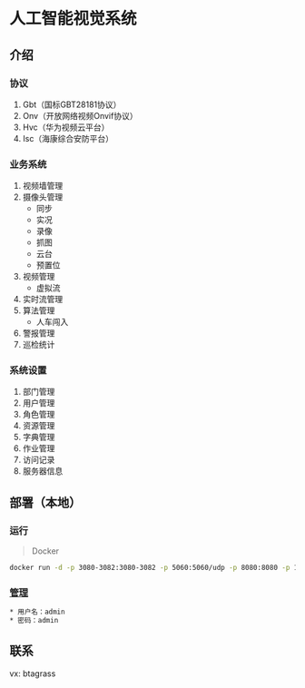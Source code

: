 # 人工智能视觉系统
## 介绍
### 协议
1. Gbt（国标GBT28181协议）
2. Onv（开放网络视频Onvif协议）
3. Hvc（华为视频云平台）
4. Isc（海康综合安防平台）
### 业务系统
1. 视频墙管理
2. 摄像头管理
    * 同步
    * 实况
    * 录像
    * 抓图
    * 云台
    * 预置位
3. 视频管理
    * 虚拟流
4. 实时流管理
5. 算法管理
    * 人车闯入
6. 警报管理
7. 巡检统计
### 系统设置
1. 部门管理
2. 用户管理
3. 角色管理
4. 资源管理
5. 字典管理
6. 作业管理
7. 访问记录
8. 服务器信息
## 部署（本地）
### 运行
> Docker
```bash
docker run -d -p 3080-3082:3080-3082 -p 5060:5060/udp -p 8080:8080 -p 1935:1935 -p 5544:5544 -p 30000-30100:30000-30100/udp --name=aivs --restart=unless-stopped btagrass/aivs:v1.0
```
### [管理](http://localhost:3082)
```bash
* 用户名：admin
* 密码：admin
```
## 联系
vx: btagrass
